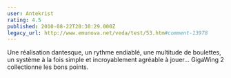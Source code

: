 ```yaml
---
user: Antekrist
rating: 4.5
published: 2010-08-22T20:30:29.000Z
legacy_url: http://www.emunova.net/veda/test/53.htm#comment-13978
---
```

Une réalisation dantesque, un rythme endiablé, une multitude de boulettes, un système à la fois simple et incroyablement agréable à jouer... GigaWing 2 collectionne les bons points.